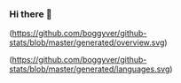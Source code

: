 ### Hi there 👋


(https://github.com/boggyver/github-stats/blob/master/generated/overview.svg)

(https://github.com/boggyver/github-stats/blob/master/generated/languages.svg)
